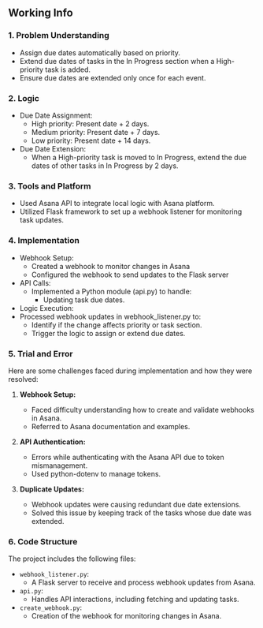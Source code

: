## Working Info

### 1. Problem Understanding
   - Assign due dates automatically based on priority.
   - Extend due dates of tasks in the In Progress section when a High-priority task is added.
   - Ensure due dates are extended only once for each event.


### 2. Logic
  - Due Date Assignment:
    - High priority: Present date + 2 days.
    - Medium priority: Present date + 7 days.
    - Low priority: Present date + 14 days.
  - Due Date Extension:
    - When a High-priority task is moved to In Progress, extend the due dates of other tasks in In Progress by 2 days.

### 3. Tools and Platform
  - Used Asana API to integrate local logic with Asana platform.
  - Utilized Flask framework to set up a webhook listener for monitoring task updates.

### 4. Implementation
- Webhook Setup:
  - Created a webhook to monitor changes in Asana
  - Configured the webhook to send updates to the Flask server
- API Calls:
  - Implemented a Python module (api.py) to handle:
    - Updating task due dates.
- Logic Execution:
- Processed webhook updates in webhook_listener.py to:
  - Identify if the change affects priority or task section.
  - Trigger the logic to assign or extend due dates.


### 5. Trial and Error
Here are some challenges faced during implementation and how they were resolved:
1. **Webhook Setup:**
   - Faced difficulty understanding how to create and validate webhooks in Asana.
   - Referred to Asana documentation and examples.
  
2. **API Authentication:**
   - Errors while authenticating with the Asana API due to token mismanagement.
   - Used python-dotenv to manage tokens.

3. **Duplicate Updates:**
   - Webhook updates were causing redundant due date extensions.
   - Solved this issue by keeping track of the tasks whose due date was extended.

### 6. Code Structure

The project includes the following files:
- `webhook_listener.py`:
  - A Flask server to receive and process webhook updates from Asana. 
- `api.py`:
  - Handles API interactions, including fetching and updating tasks.
- `create_webhook.py`:
  - Creation of the webhook for monitoring changes in Asana.
